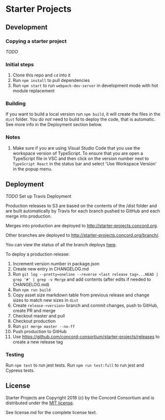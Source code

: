 # Starter Projects

## Development

### Copying a starter project

*TODO*

### Initial steps

1. Clone this repo and `cd` into it
2. Run `npm install` to pull dependencies
3. Run `npm start` to run `webpack-dev-server` in development mode with hot module replacement

### Building

If you want to build a local version run `npm build`, it will create the files in the `dist` folder.
You *do not* need to build to deploy the code, that is automatic.  See more info in the Deployment section below.

### Notes

1. Make sure if you are using Visual Studio Code that you use the workspace version of TypeScript.
   To ensure that you are open a TypeScript file in VSC and then click on the version number next to
   `TypeScript React` in the status bar and select 'Use Workspace Version' in the popup menu.

## Deployment

*TODO* Set up Travis Deployment

Production releases to S3 are based on the contents of the /dist folder and are built automatically by Travis
for each branch pushed to GitHub and each merge into production.

Merges into production are deployed to http://starter-projects.concord.org.

Other branches are deployed to http://starter-projects.concord.org/branch/<name>.

You can view the status of all the branch deploys [here](https://travis-ci.org/concord-consortium/starter-projects/branches).

To deploy a production release:

1. Increment version number in package.json
2. Create new entry in CHANGELOG.md
3. Run `git log --pretty=oneline --reverse <last release tag>...HEAD | grep '#' | grep -v Merge` and add contents (after edits if needed to CHANGELOG.md)
4. Run `npm run build`
5. Copy asset size markdown table from previous release and change sizes to match new sizes in `dist`
6. Create `release-<version>` branch and commit changes, push to GitHub, create PR and merge
7. Checkout master and pull
8. Checkout production
9. Run `git merge master --no-ff`
10. Push production to GitHub
11. Use https://github.com/concord-consortium/starter-projects/releases to create a new release tag

### Testing

Run `npm test` to run jest tests. Run `npm run test:full` to run jest and Cypress tests.

## License

Starter Projects are Copyright 2018 (c) by the Concord Consortium and is distributed under the [MIT license](http://www.opensource.org/licenses/MIT).

See license.md for the complete license text.